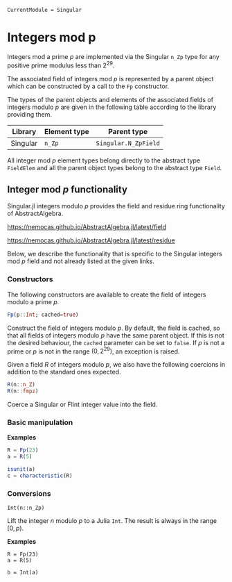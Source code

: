 ```@meta
CurrentModule = Singular
```

# Integers mod p

Integers mod a prime $p$ are implemented via the Singular `n_Zp` type for any positive
prime modulus less than $2^{29}$.

The associated field of integers mod $p$ is represented by a parent object which can
be constructed by a call to the `Fp` constructor.

The types of the parent objects and elements of the associated fields of integers modulo
$p$ are given in the following table according to the library providing them.

 Library        | Element type  | Parent type
----------------|---------------|--------------------
Singular        | `n_Zp`        | `Singular.N_ZpField`

All integer mod $p$ element types belong directly to the abstract type `FieldElem` and
all the parent object types belong to the abstract type `Field`.

## Integer mod $p$ functionality

Singular.jl integers modulo $p$ provides the field and residue ring functionality of
AbstractAlgebra.

<https://nemocas.github.io/AbstractAlgebra.jl/latest/field>

<https://nemocas.github.io/AbstractAlgebra.jl/latest/residue>

Below, we describe the functionality that is specific to the Singular integers mod $p$
field and not already listed at the given links.

### Constructors

The following constructors are available to create the field of integers modulo a
prime $p$.

```julia
Fp(p::Int; cached=true)
```

Construct the field of integers modulo $p$. By default, the field is cached, so that
all fields of integers modulo $p$ have the same parent object. If this is not the
desired behaviour, the `cached` parameter can be set to `false`. If $p$ is not a prime
or $p$ is not in the range $(0, 2^{29})$, an exception is raised.

Given a field $R$ of integers modulo $p$, we also have the following coercions in
addition to the standard ones expected.

```julia
R(n::n_Z)
R(n::fmpz)
```

Coerce a Singular or Flint integer value into the field.

### Basic manipulation

**Examples**

```julia
R = Fp(23)
a = R(5)

isunit(a)
c = characteristic(R)
```

### Conversions

```
Int(n::n_Zp)
```

Lift the integer $n$ modulo $p$ to a Julia `Int`. The result is always in the range
$[0, p)$.

**Examples**

```
R = Fp(23)
a = R(5)

b = Int(a)
```

